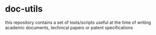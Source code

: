 # doc-utils
this repository contains a set of tools/scripts useful at the time of writing academic documents, technical papers or patent specifications
